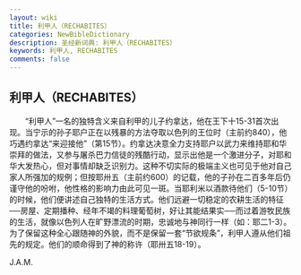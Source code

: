```yaml
---
layout: wiki
title: 利甲人（RECHABITES）
categories: NewBibleDictionary
description: 圣经新词典: 利甲人（RECHABITES）
keywords: 利甲人, RECHABITES
comments: false
---
```


## 利甲人（RECHABITES）

　　“利甲人”一名的独特含义来自利甲的儿子约拿达，他在王下十15-31首次出现。当宁示的孙子耶户正在以残暴的方法夺取以色列的王位时（主前约840），他巧遇约拿达“来迎接他”（第15节）。约拿达决意全力支持耶户以武力来维持耶和华崇拜的做法，又参与屠杀巴力信徒的残酷行动，显示出他是一个激进分子，对耶和华大发热心，但对事情却缺乏识别力。这种不切实际的极端主义也可见于他对自己家人所强加的规例；但按耶卅五（主前约600）的记载，他的子孙在二百多年后仍谨守他的吩咐，他性格的影响力由此可见一斑。当耶利米以酒款待他们（5-10节）的时候，他们便讲述自己独特的生活方式。他们远避一切稳定的农耕生活的特征──房屋、定期播种、经年不竭的料理葡萄树，好让其能结果实──而过着游牧民族的生活，就像以色列人在旷野漂流的时期，忠诚地与神同行一样（如：耶二1-3）。为了保留这种全心跟随神的外貌，而不是保留一套“节欲规条”，利甲人遵从他们祖先的规定。他们的顺命得到了神的称许（耶卅五18-19）。

J.A.M.








